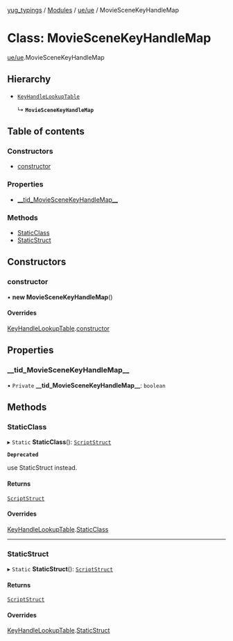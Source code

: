 [yug_typings](../README.md) / [Modules](../modules.md) / [ue/ue](../modules/ue_ue.md) / MovieSceneKeyHandleMap

# Class: MovieSceneKeyHandleMap

[ue/ue](../modules/ue_ue.md).MovieSceneKeyHandleMap

## Hierarchy

- [`KeyHandleLookupTable`](ue_ue.KeyHandleLookupTable.md)

  ↳ **`MovieSceneKeyHandleMap`**

## Table of contents

### Constructors

- [constructor](ue_ue.MovieSceneKeyHandleMap.md#constructor)

### Properties

- [\_\_tid\_MovieSceneKeyHandleMap\_\_](ue_ue.MovieSceneKeyHandleMap.md#__tid_moviescenekeyhandlemap__)

### Methods

- [StaticClass](ue_ue.MovieSceneKeyHandleMap.md#staticclass)
- [StaticStruct](ue_ue.MovieSceneKeyHandleMap.md#staticstruct)

## Constructors

### constructor

• **new MovieSceneKeyHandleMap**()

#### Overrides

[KeyHandleLookupTable](ue_ue.KeyHandleLookupTable.md).[constructor](ue_ue.KeyHandleLookupTable.md#constructor)

## Properties

### \_\_tid\_MovieSceneKeyHandleMap\_\_

• `Private` **\_\_tid\_MovieSceneKeyHandleMap\_\_**: `boolean`

## Methods

### StaticClass

▸ `Static` **StaticClass**(): [`ScriptStruct`](ue_ue.ScriptStruct.md)

**`Deprecated`**

use StaticStruct instead.

#### Returns

[`ScriptStruct`](ue_ue.ScriptStruct.md)

#### Overrides

[KeyHandleLookupTable](ue_ue.KeyHandleLookupTable.md).[StaticClass](ue_ue.KeyHandleLookupTable.md#staticclass)

___

### StaticStruct

▸ `Static` **StaticStruct**(): [`ScriptStruct`](ue_ue.ScriptStruct.md)

#### Returns

[`ScriptStruct`](ue_ue.ScriptStruct.md)

#### Overrides

[KeyHandleLookupTable](ue_ue.KeyHandleLookupTable.md).[StaticStruct](ue_ue.KeyHandleLookupTable.md#staticstruct)
